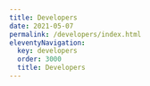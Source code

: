 ```yaml
---
title: Developers
date: 2021-05-07
permalink: /developers/index.html
eleventyNavigation:
  key: developers
  order: 3000
  title: Developers
---
```


